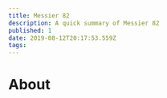 ```yaml
---
title: Messier 82
description: A quick summary of Messier 82
published: 1
date: 2019-08-12T20:17:53.559Z
tags: 
---
```


# About